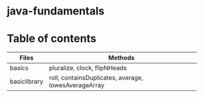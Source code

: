 # java-fundamentals

# Table of contents

|   Files         |       Methods                    |
|-----------------|---------------------------------|
|  basics         |  pluralize, clock, flipNHeads    |
| basiclibrary    |  roll, containsDuplicates, average, lowesAverageArray |
